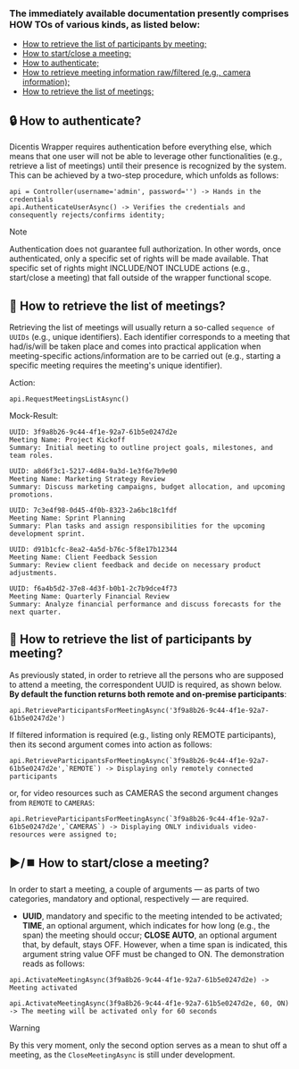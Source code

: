 ### The immediately available documentation presently comprises HOW TOs of various kinds, as listed below:

- [How to retrieve the list of participants by meeting;](#how-to-retrieve-the-list-of-participants-by-meeting)
- [How to start/close a meeting;](#how-to-startclose-a-meeting)
- [How to authenticate;](#how-to-authenticate)
- [How to retrieve meeting information raw/filtered (e.g., camera information);](#how-to-retrieve-the-list-of-participants-by-meeting)
- [How to retrieve the list of meetings;](#how-to-retrieve-the-list-of-meetings)

## 🔒 How to authenticate? 
Dicentis Wrapper requires authentication before everything else, which means that one user will not be able to leverage other functionalities (e.g., retrieve a list of meetings) until their presence is recognized by the system. This can be achieved by a two-step procedure, which unfolds as follows:


```
api = Controller(username='admin', password='') -> Hands in the credentials
api.AuthenticateUserAsync() -> Verifies the credentials and consequently rejects/confirms identity;
```

>[!NOTE]
> Authentication does not guarantee full authorization. 
> In other words, once authenticated, only a specific set of rights will be made available. 
> That specific set of rights might INCLUDE/NOT INCLUDE actions (e.g., start/close a meeting) that fall outside of the wrapper functional scope.

## 📅 How to retrieve the list of meetings?
Retrieving the list of meetings will usually return a so-called `sequence of UUIDs` (e.g., unique identifiers). Each identifier corresponds to a meeting that had/is/will be taken place and comes into practical application when meeting-specific actions/information are to be carried out (e.g., starting a specific meeting requires the meeting's unique identifier).

Action:
```
api.RequestMeetingsListAsync()
```

Mock-Result:
```
UUID: 3f9a8b26-9c44-4f1e-92a7-61b5e0247d2e
Meeting Name: Project Kickoff
Summary: Initial meeting to outline project goals, milestones, and team roles.

UUID: a8d6f3c1-5217-4d84-9a3d-1e3f6e7b9e90
Meeting Name: Marketing Strategy Review
Summary: Discuss marketing campaigns, budget allocation, and upcoming promotions.

UUID: 7c3e4f98-0d45-4f0b-8323-2a6bc18c1fdf
Meeting Name: Sprint Planning
Summary: Plan tasks and assign responsibilities for the upcoming development sprint.

UUID: d91b1cfc-8ea2-4a5d-b76c-5f8e17b12344
Meeting Name: Client Feedback Session
Summary: Review client feedback and decide on necessary product adjustments.

UUID: f6a4b5d2-37e8-4d3f-b0b1-2c7b9dce4f73
Meeting Name: Quarterly Financial Review
Summary: Analyze financial performance and discuss forecasts for the next quarter.

```

## 👥 How to retrieve the list of participants by meeting?
As previously stated, in order to retrieve all the persons who are supposed to attend a meeting, the correspondent UUID is required, as shown below. **By default the function returns both remote and on-premise participants**:

```
api.RetrieveParticipantsForMeetingAsync('3f9a8b26-9c44-4f1e-92a7-61b5e0247d2e')
```

If filtered information is required (e.g., listing only REMOTE participants), then its second argument comes into action as follows:

```
api.RetrieveParticipantsForMeetingAsync(`3f9a8b26-9c44-4f1e-92a7-61b5e0247d2e',`REMOTE`) -> Displaying only remotely connected participants
```

or, for video resources such as CAMERAS the second argument changes from `REMOTE` to `CAMERAS`:

```
api.RetrieveParticipantsForMeetingAsync(`3f9a8b26-9c44-4f1e-92a7-61b5e0247d2e',`CAMERAS`) -> Displaying ONLY individuals video-resources were assigned to;
```

## ▶️/⏹️ How to start/close a meeting?
In order to start a meeting, a couple of arguments — as parts of two categories, mandatory and optional, respectively — are required.
- **UUID**, mandatory and specific to the meeting intended to be activated; **TIME**, an optional argument, which indicates for how long (e.g., the span) the meeting should occur; **CLOSE AUTO**, an optional argument that, by default, stays OFF. However, when a time span is indicated, this argument string value OFF must be changed to ON. The demonstration reads as follows:

```
api.ActivateMeetingAsync(3f9a8b26-9c44-4f1e-92a7-61b5e0247d2e) -> Meeting activated
```

```
api.ActivateMeetingAsync(3f9a8b26-9c44-4f1e-92a7-61b5e0247d2e, 60, ON) -> The meeting will be activated only for 60 seconds
```

> [!WARNING]
> By this very moment, only the second option serves as a mean to shut off a meeting, as the `CloseMeetingAsync` is still under development.